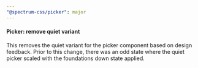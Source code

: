 ```yaml
---
"@spectrum-css/picker": major
---
```


#### Picker: remove quiet variant

This removes the quiet variant for the picker component based on design feedback. Prior to this change, there was an odd state where the quiet picker scaled with the foundations down state applied.
